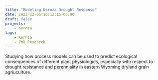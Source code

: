 ```yaml
---
title: "Modeling Kernza Drought Response"
date: 2022-12-05T16:12:15-06:00
draft: false
projects:
    - Kernza
tags:
    - Kernza
    - PhD Research
---
```


Studying how process models can be used to predict ecological consequences of different plant physiologies, especially with respect to drought resistance and perenniality in eastern Wyoming dryland grain agriuculture.